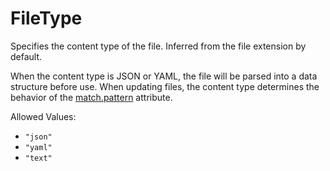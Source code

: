 # FileType

Specifies the content type of the file.
Inferred from the file extension by default.

When the content type is JSON or YAML, the file will be
parsed into a data structure before use.
When updating files, the content type determines
the behavior of the [match.pattern] attribute.

[match.pattern]: https://github.com/twelvelabs/stamp/tree/main/docs/match.md#pattern

Allowed Values:

- `"json"`
- `"yaml"`
- `"text"`
